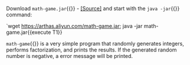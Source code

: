 Download `math-game.jar`{{}} - [[Source]](https://github.com/alibaba/arthas/blob/af70d95383ddc3692dbcd0e9c1cbfc201ae43a98/math-game/src/main/java/demo/MathGame.java) and start with the `java -jar`{{}} command:

`wget https://arthas.aliyun.com/math-game.jar; java -jar math-game.jar{{execute T1}}

`math-game`{{}} is a very simple program that randomly generates integers, performs factorization, and prints the results.
If the generated random number is negative, a error message will be printed.
